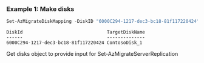 ### Example 1: Make disks
```powershell
Set-AzMigrateDiskMapping -DiskID "6000C294-1217-dec3-bc18-81f117220424" -DiskName "ContosoDisk_1"
```

```output
DiskId                               TargetDiskName
------                               --------------
6000C294-1217-dec3-bc18-81f117220424 ContosoDisk_1
```

Get disks object to provide input for Set-AzMigrateServerReplication
